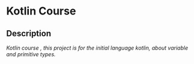 # Kotlin Course

## Description

_Kotlin course , this project is for the initial language kotlin, about variable and primitive types._

